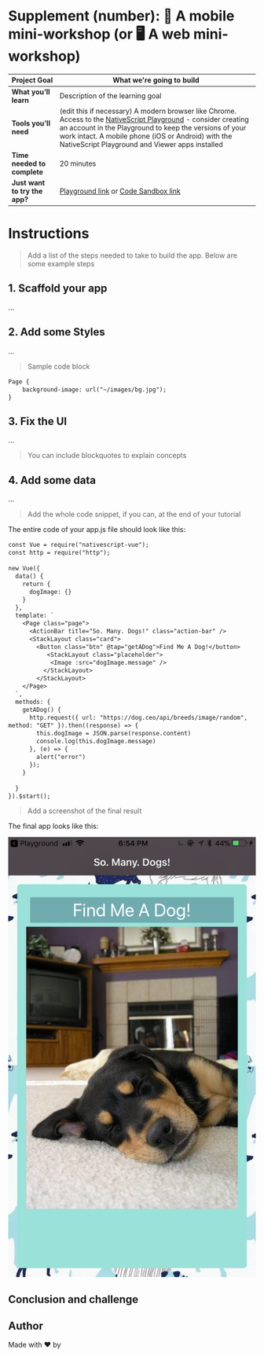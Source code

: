 # Supplement (number): 📱 A mobile mini-workshop (or 🖥️ A web mini-workshop)

| **Project Goal**            | What we're going to build                                                                                                                                   |
| --------------------------- | ------------------------------------------------------------------------------------------------------------------------------------------------------------------------------------------------ |
| **What you’ll learn**       | Description of the learning goal                                                                                             |
| **Tools you’ll need**       | (edit this if necessary) A modern browser like Chrome. Access to the [NativeScript Playground](http://play.nativescript.org) - consider creating an account in the Playground to keep the versions of your work intact. A mobile phone (iOS or Android) with the NativeScript Playground and Viewer apps installed |
| **Time needed to complete** | 20 minutes  
| **Just want to try the app?** | [Playground link](https://play.nativescript.org/) or [Code Sandbox link](https://codesandbox.io)                                                                          

# Instructions

> Add a list of the steps needed to take to build the app. Below are some example steps

## 1. Scaffold your app

...

## 2. Add some Styles

...

> Sample code block

```
Page {
    background-image: url("~/images/bg.jpg");
}
```
## 3. Fix the UI

...

> You can include blockquotes to explain concepts

## 4. Add some data

...

> Add the whole code snippet, if you can, at the end of your tutorial

The entire code of your app.js file should look like this:

```
const Vue = require("nativescript-vue");
const http = require("http");

new Vue({
  data() {
    return {
      dogImage: {}
    }
  },
  template: `
    <Page class="page">
      <ActionBar title="So. Many. Dogs!" class="action-bar" />
      <StackLayout class="card">
        <Button class="btn" @tap="getADog">Find Me A Dog!</button>
           <StackLayout class="placeholder">
            <Image :src="dogImage.message" />
          </StackLayout>
        </StackLayout>
    </Page>
  `,
  methods: {
    getADog() {
      http.request({ url: "https://dog.ceo/api/breeds/image/random", method: "GET" }).then((response) => {
        this.dogImage = JSON.parse(response.content)
        console.log(this.dogImage.message)
      }, (e) => {
        alert("error")
      });
    }

  }
}).$start();
```

> Add a screenshot of the final result 

The final app looks like this:

![final app](images/playground3.png#phone)

## Conclusion and challenge

## Author

Made with ❤️ by <your name>






                                                            
